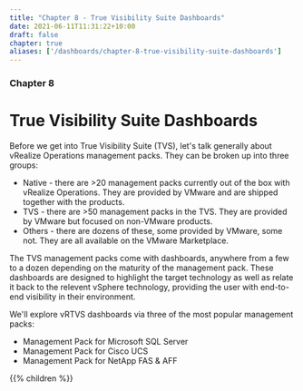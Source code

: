 ```yaml
---
title: "Chapter 8 - True Visibility Suite Dashboards"
date: 2021-06-11T11:31:22+10:00
draft: false
chapter: true
aliases: ['/dashboards/chapter-8-true-visibility-suite-dashboards']
---
```


### Chapter 8

# True Visibility Suite Dashboards

Before we get into True Visibility Suite (TVS), let's talk generally about vRealize Operations management packs. They can be broken up into three groups:

- Native -  there are >20 management packs currently out of the box with vRealize Operations. They are provided by VMware and are shipped together with the products.
- TVS - there are >50 management packs in the TVS. They are provided by VMware but focused on non-VMware products.
- Others - there are dozens of these, some provided by VMware, some not. They are all available on the VMware Marketplace.

The TVS management packs come with dashboards, anywhere from a few to a dozen depending on the maturity of the management pack. These dashboards are designed to highlight the target technology as well as relate it back to the relevent vSphere technology, providing the user with end-to-end visibility in their environment.

We'll explore vRTVS dashboards via three of the most popular management packs:

- Management Pack for Microsoft SQL Server
- Management Pack for Cisco UCS
- Management Pack for NetApp FAS & AFF

{{% children %}}

